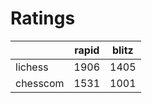 # Ratings

|          | rapid | blitz |
|----------|-------|-------|
| lichess  | 1906 | 1405 |
| chesscom | 1531 | 1001 |
